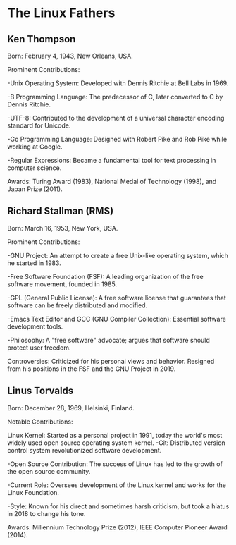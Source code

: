 # The Linux Fathers

## Ken Thompson
Born: February 4, 1943, New Orleans, USA.

Prominent Contributions:

-Unix Operating System: Developed with Dennis Ritchie at Bell Labs in 1969.

-B Programming Language: The predecessor of C, later converted to C by Dennis Ritchie.

-UTF-8: Contributed to the development of a universal character encoding standard for Unicode.

-Go Programming Language: Designed with Robert Pike and Rob Pike while working at Google.

-Regular Expressions: Became a fundamental tool for text processing in computer science.

Awards: Turing Award (1983), National Medal of Technology (1998), and Japan Prize (2011).


## Richard Stallman (RMS)
Born: March 16, 1953, New York, USA.

Prominent Contributions:

-GNU Project: An attempt to create a free Unix-like operating system, which he started in 1983.

-Free Software Foundation (FSF): A leading organization of the free software movement, founded in 1985.

-GPL (General Public License): A free software license that guarantees that software can be freely distributed and modified.

-Emacs Text Editor and GCC (GNU Compiler Collection): Essential software development tools.

-Philosophy: A "free software" advocate; argues that software should protect user freedom.

Controversies: Criticized for his personal views and behavior. Resigned from his positions in the FSF and the GNU Project in 2019.


## Linus Torvalds
Born: December 28, 1969, Helsinki, Finland.

Notable Contributions:

Linux Kernel: Started as a personal project in 1991, today the world's most widely used open source operating system kernel.
-Git: Distributed version control system revolutionized software development.

-Open Source Contribution: The success of Linux has led to the growth of the open source community.

-Current Role: Oversees development of the Linux kernel and works for the Linux Foundation.

-Style: Known for his direct and sometimes harsh criticism, but took a hiatus in 2018 to change his tone.

Awards: Millennium Technology Prize (2012), IEEE Computer Pioneer Award (2014).
